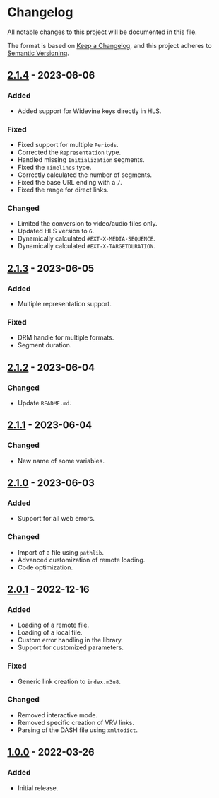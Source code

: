 # Changelog

All notable changes to this project will be documented in this file.

The format is based on [Keep a Changelog](https://keepachangelog.com/en/1.0.0/), and this project adheres
to [Semantic Versioning](https://semver.org/spec/v2.0.0.html).

## [2.1.4] - 2023-06-06

### Added

- Added support for Widevine keys directly in HLS.

### Fixed

- Fixed support for multiple `Periods`.
- Corrected the `Representation` type.
- Handled missing `Initialization` segments.
- Fixed the `Timelines` type.
- Correctly calculated the number of segments.
- Fixed the base URL ending with a `/`.
- Fixed the range for direct links.

### Changed

- Limited the conversion to video/audio files only.
- Updated HLS version to `6`.
- Dynamically calculated `#EXT-X-MEDIA-SEQUENCE`.
- Dynamically calculated `#EXT-X-TARGETDURATION`.

## [2.1.3] - 2023-06-05

### Added

- Multiple representation support.

### Fixed

- DRM handle for multiple formats.
- Segment duration.

## [2.1.2] - 2023-06-04

### Changed

- Update `README.md`.

## [2.1.1] - 2023-06-04

### Changed

- New name of some variables.

## [2.1.0] - 2023-06-03

### Added

- Support for all web errors.

### Changed

- Import of a file using `pathlib`.
- Advanced customization of remote loading.
- Code optimization.

## [2.0.1] - 2022-12-16

### Added

- Loading of a remote file.
- Loading of a local file.
- Custom error handling in the library.
- Support for customized parameters.

### Fixed

- Generic link creation to `index.m3u8`.

### Changed

- Removed interactive mode.
- Removed specific creation of VRV links.
- Parsing of the DASH file using `xmltodict`.

## [1.0.0] - 2022-03-26

### Added

- Initial release.

[2.1.4]: https://github.com/hyugogirubato/pydash2hls/releases/tag/v2.1.4
[2.1.3]: https://github.com/hyugogirubato/pydash2hls/releases/tag/v2.1.3
[2.1.2]: https://github.com/hyugogirubato/pydash2hls/releases/tag/v2.1.2
[2.1.1]: https://github.com/hyugogirubato/pydash2hls/releases/tag/v2.1.1
[2.1.0]: https://github.com/hyugogirubato/pydash2hls/releases/tag/v2.1.0
[2.0.1]: https://github.com/hyugogirubato/pydash2hls/releases/tag/v2.0.1
[1.0.0]: https://github.com/hyugogirubato/pydash2hls/releases/tag/v1.0.0
